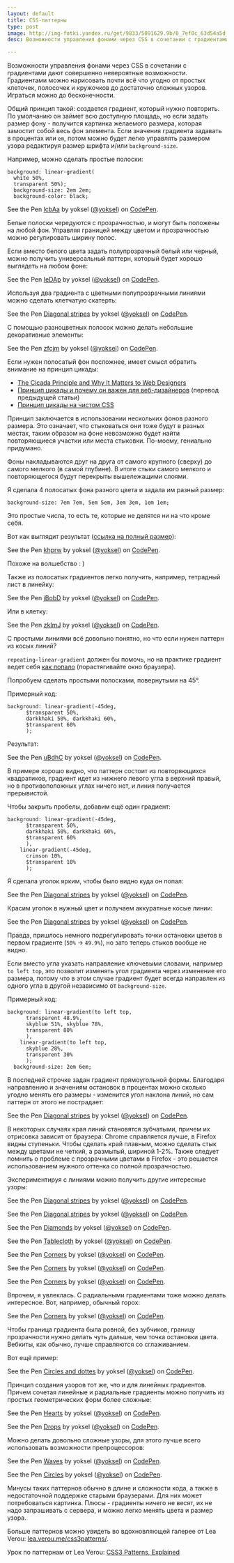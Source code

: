 ```yaml
---
layout: default
title: CSS-паттерны
type: post
image: http://img-fotki.yandex.ru/get/9833/5091629.9b/0_7ef0c_63d54a5d_L.png
desc: Возможности управления фонами через CSS в cочетании с градиентами дают совершенно невероятные возможности. Градиентами можно нарисовать почти всё что угодно от простых клеточек, полосочек и кружочков до достаточно сложных узоров. Играться можно до бесконечности.

---
```


Возможности управления фонами через CSS в cочетании с градиентами дают совершенно невероятные возможности. Градиентами можно нарисовать почти всё что угодно от простых клеточек, полосочек и кружочков до достаточно сложных узоров. Играться можно до бесконечности.

<!--more-->

Общий принцип такой: создается градиент, который нужно повторить. По умолчанию он займет всю доступную площадь, но если задать размер фону - получится картинка желаемого размера, которая замостит собой весь фон элемента.
Если значения градиента задавать в процентах или <code>em</code>, потом можно будет легко управлять размером узора редактируя размер шрифта и/или <code>background-size</code>.

Например, можно сделать простые полоски:

<pre><code class="language-css">background: linear-gradient( 
  white 50%, 
  transparent 50%);
  background-size: 2em 2em;
  background-color: black;</code></pre>

<p data-height="250" data-theme-id="0" data-slug-hash="lcbAa" data-default-tab="result" class='codepen'>See the Pen <a href='http://codepen.io/yoksel/pen/lcbAa'>lcbAa</a> by yoksel (<a href='http://codepen.io/yoksel'>@yoksel</a>) on <a href='http://codepen.io'>CodePen</a>.</p>
<script async src="//codepen.io/assets/embed/ei.js"></script>

Белые полоски чередуются с прозрачностью, и могут быть положены на любой фон. Управляя границей между цветом и прозрачностью можно регулировать ширину полос.

Если вместо белого цвета задать полупрозрачный белый или черный, можно получить универсальный паттерн, который будет хорошо выглядеть на любом фоне:

<p data-height="234" data-theme-id="0" data-slug-hash="IeDAp" data-default-tab="result" class='codepen'>See the Pen <a href='http://codepen.io/yoksel/pen/IeDAp'>IeDAp</a> by yoksel (<a href='http://codepen.io/yoksel'>@yoksel</a>) on <a href='http://codepen.io'>CodePen</a>.</p>
<script async src="//codepen.io/assets/embed/ei.js"></script>

Используя два градиента с цветными полупрозрачными линиями можно сделать клетчатую скатерть:

<p data-height="268" data-theme-id="0" data-slug-hash="qclad" data-default-tab="result" class='codepen'>See the Pen <a href='http://codepen.io/yoksel/pen/qclad'>Diagonal stripes</a> by yoksel (<a href='http://codepen.io/yoksel'>@yoksel</a>) on <a href='http://codepen.io'>CodePen</a>.</p>
<script async src="//codepen.io/assets/embed/ei.js"></script>

С помощью разноцветных полосок можно делать небольшие декоративные элементы:

<p data-height="215" data-theme-id="0" data-slug-hash="zfcjm" data-default-tab="result" class='codepen'>See the Pen <a href='http://codepen.io/yoksel/pen/zfcjm'>zfcjm</a> by yoksel (<a href='http://codepen.io/yoksel'>@yoksel</a>) on <a href='http://codepen.io'>CodePen</a>.</p>
<script async src="//codepen.io/assets/embed/ei.js"></script>

Если нужен полосатый фон посложнее, имеет смысл обратить внимание на принцип цикады:

- <a href="http://www.sitepoint.com/the-cicada-principle-and-why-it-matters-to-web-designers/">The Cicada Principle and Why It Matters to Web Designers</a>
- <a href="http://habrahabr.ru/post/117160/">Принцип цикады и почему он важен для веб-дизайнеров</a> (перевод предыдущей статьи)
- <a href="http://habrahabr.ru/post/148639/">Принцип цикады на чистом CSS</a>

Принцип заключается в использовании нескольких фонов разного размера. Это означает, что стыковаться они тоже будут в разных местах, таким образом на фоне невозможно будет найти повторяющиеся участки или места стыковки. По-моему, гениально придумано.

Фоны накладываются друг на друга от самого крупного (сверху) до самого мелкого (в самой глубине). В итоге стыки самого мелкого и повторяющегося будут перекрыты вышележащими слоями.

Я сделала 4 полосатых фона разного цвета и задала им разный размер:

<pre><code class="language-css">background-size: 7em 7em, 5em 5em, 3em 3em, 1em 1em;</code></pre>

Это простые числа, то есть те, которые не делятся ни на что кроме себя. 

Вот как выглядит результат (<a href="http://cdpn.io/khprw">ссылка на полный размер</a>):

<p data-height="300" data-theme-id="0" data-slug-hash="khprw" data-default-tab="result" class='codepen'>See the Pen <a href='http://codepen.io/yoksel/pen/khprw'>khprw</a> by yoksel (<a href='http://codepen.io/yoksel'>@yoksel</a>) on <a href='http://codepen.io'>CodePen</a>.</p>
<script async src="//codepen.io/assets/embed/ei.js"></script>

Похоже на волшебство : )

Также из полосатых градиентов легко получить, например, тетрадный лист в линейку:

<p data-height="270" data-theme-id="0" data-slug-hash="jBobD" data-default-tab="result" class='codepen'>See the Pen <a href='http://codepen.io/yoksel/pen/jBobD'>jBobD</a> by yoksel (<a href='http://codepen.io/yoksel'>@yoksel</a>) on <a href='http://codepen.io'>CodePen</a>.</p>
<script async src="//codepen.io/assets/embed/ei.js"></script>

Или в клетку:

<p data-height="268" data-theme-id="0" data-slug-hash="zkImJ" data-default-tab="result" class='codepen'>See the Pen <a href='http://codepen.io/yoksel/pen/zkImJ'>zkImJ</a> by yoksel (<a href='http://codepen.io/yoksel'>@yoksel</a>) on <a href='http://codepen.io'>CodePen</a>.</p>
<script async src="//codepen.io/assets/embed/ei.js"></script>

С простыми линиями всё довольно понятно, но что если нужен паттерн из косых линий?

<code>repeating-linear-gradient</code> должен бы помочь, но на практике градиент ведет себя <a href="http://cdpn.io/IBCJD">как попало</a> (порастягивайте окно браузера).

Попробуем сделать простыми полосками, повернутыми на 45&deg;.

Примерный код:

<pre><code class="language-css">background: linear-gradient(-45deg,
      $transparent 50%, 
      darkkhaki 50%, darkkhaki 60%, 
      $transparent 60%
      );
</code></pre>

Результат:

<p data-height="268" data-theme-id="0" data-slug-hash="uBdhC" data-default-tab="result" class='codepen'>See the Pen <a href='http://codepen.io/yoksel/pen/uBdhC'>uBdhC</a> by yoksel (<a href='http://codepen.io/yoksel'>@yoksel</a>) on <a href='http://codepen.io'>CodePen</a>.</p>
<script async src="//codepen.io/assets/embed/ei.js"></script>

В примере хорошо видно, что паттерн состоит из повторяющихся квадратиков, градиент идет из нижнего левого угла в верхний правый, но в противоположных углах ничего нет, и линия получается прерывистой. 

Чтобы закрыть пробелы, добавим ещё один градиент:

<pre><code class="language-css">background: linear-gradient(-45deg,
      $transparent 50%, 
      darkkhaki 50%, darkkhaki 60%, 
      $transparent 60%
      ),
    linear-gradient(-45deg,
      crimson 10%,
      $transparent 10%
      );</code></pre>

Я сделала уголок ярким, чтобы было видно куда он попал:

<p data-height="268" data-theme-id="0" data-slug-hash="jmeEd" data-default-tab="result" class='codepen'>See the Pen <a href='http://codepen.io/yoksel/pen/jmeEd'>Diagonal stripes</a> by yoksel (<a href='http://codepen.io/yoksel'>@yoksel</a>) on <a href='http://codepen.io'>CodePen</a>.</p>
<script async src="//codepen.io/assets/embed/ei.js"></script>

Красим уголок в нужный цвет и получаем аккуратные косые линии:

<p data-height="268" data-theme-id="0" data-slug-hash="ExBcC" data-default-tab="result" class='codepen'>See the Pen <a href='http://codepen.io/yoksel/pen/ExBcC'>Diagonal stripes</a> by yoksel (<a href='http://codepen.io/yoksel'>@yoksel</a>) on <a href='http://codepen.io'>CodePen</a>.</p>
<script async src="//codepen.io/assets/embed/ei.js"></script>

Правда, пришлось немного подрегулировать точки остановки цветов в первом градиенте (<code>50%</code> &rarr; <code>49.9%</code>), но зато теперь стыков вообще не видно.

Если вместо угла указать направление ключевыми словами, например <code>to left top</code>, это позволит изменять угол градиента через изменение его размера, потому что в этом случае градиент будет всегда направлен из одного угла в другой независимо от <code>background-size</code>.

Примерный код:

<pre><code class="language-css">background: linear-gradient(to left top,
      transparent 48.9%, 
      skyblue 51%, skyblue 78%, 
      transparent 80%
      ),
    linear-gradient(to left top,
      skyblue 28%,
      transparent 30%
      );
  background-size: 2em 6em;</code></pre>

В последней строчке задан градиент прямоугольной формы. Благодаря направлению и значениям остановок в процентах можно сколько угодно менять его размеры - изменится угол наклона линий, но сам паттерн от этого не пострадает:

<p data-height="268" data-theme-id="0" data-slug-hash="qlCjz" data-default-tab="result" class='codepen'>See the Pen <a href='http://codepen.io/yoksel/pen/qlCjz'>Diagonal stripes</a> by yoksel (<a href='http://codepen.io/yoksel'>@yoksel</a>) on <a href='http://codepen.io'>CodePen</a>.</p>
<script async src="//codepen.io/assets/embed/ei.js"></script>

В некоторых случаях края линий становятся зубчатыми, причем их отрисовка зависит от браузера: Chrome справляется лучше, в Firefox видны ступеньки.
Чтобы сделать край плавным, можно сделать стык между цветами не четкий, а размытый, шириной 1-2%.
Также следует помнить о проблеме с прозрачными цветами в Firefox - это решается использованием нужного оттенка со полной прозрачностью.

Экспериментируя с линиями можно получить другие интересные узоры:

<p data-height="268" data-theme-id="0" data-slug-hash="brosh" data-default-tab="result" class='codepen'>See the Pen <a href='http://codepen.io/yoksel/pen/brosh'>Diagonal stripes</a> by yoksel (<a href='http://codepen.io/yoksel'>@yoksel</a>) on <a href='http://codepen.io'>CodePen</a>.</p>
<script async src="//codepen.io/assets/embed/ei.js"></script>

<p data-height="268" data-theme-id="0" data-slug-hash="fFJpl" data-default-tab="result" class='codepen'>See the Pen <a href='http://codepen.io/yoksel/pen/fFJpl'>Diagonal stripes</a> by yoksel (<a href='http://codepen.io/yoksel'>@yoksel</a>) on <a href='http://codepen.io'>CodePen</a>.</p>
<script async src="//codepen.io/assets/embed/ei.js"></script>

<p data-height="268" data-theme-id="0" data-slug-hash="rqcHC" data-default-tab="result" class='codepen'>See the Pen <a href='http://codepen.io/yoksel/pen/rqcHC'>Diamonds</a> by yoksel (<a href='http://codepen.io/yoksel'>@yoksel</a>) on <a href='http://codepen.io'>CodePen</a>.</p>
<script async src="//codepen.io/assets/embed/ei.js"></script>

<p data-height="268" data-theme-id="0" data-slug-hash="ajJes" data-default-tab="result" class='codepen'>See the Pen <a href='http://codepen.io/yoksel/pen/ajJes'>Tablecloth</a> by yoksel (<a href='http://codepen.io/yoksel'>@yoksel</a>) on <a href='http://codepen.io'>CodePen</a>.</p>
<script async src="//codepen.io/assets/embed/ei.js"></script>

<p data-height="268" data-theme-id="0" data-slug-hash="EHbBw" data-default-tab="result" class='codepen'>See the Pen <a href='http://codepen.io/yoksel/pen/EHbBw'>Corners</a> by yoksel (<a href='http://codepen.io/yoksel'>@yoksel</a>) on <a href='http://codepen.io'>CodePen</a>.</p>
<script async src="//codepen.io/assets/embed/ei.js"></script>

<p data-height="268" data-theme-id="0" data-slug-hash="saJtl" data-default-tab="result" class='codepen'>See the Pen <a href='http://codepen.io/yoksel/pen/saJtl'>Corners</a> by yoksel (<a href='http://codepen.io/yoksel'>@yoksel</a>) on <a href='http://codepen.io'>CodePen</a>.</p>
<script async src="//codepen.io/assets/embed/ei.js"></script>

<p data-height="268" data-theme-id="0" data-slug-hash="Etomx" data-default-tab="result" class='codepen'>See the Pen <a href='http://codepen.io/yoksel/pen/Etomx'>Corners</a> by yoksel (<a href='http://codepen.io/yoksel'>@yoksel</a>) on <a href='http://codepen.io'>CodePen</a>.</p>
<script async src="//codepen.io/assets/embed/ei.js"></script>

Впрочем, я увлеклась. С радиальными градиентами тоже можно делать интересное. Вот, например, обычный горох:

<p data-height="268" data-theme-id="0" data-slug-hash="eolqw" data-default-tab="result" class='codepen'>See the Pen <a href='http://codepen.io/yoksel/pen/eolqw'>Corners</a> by yoksel (<a href='http://codepen.io/yoksel'>@yoksel</a>) on <a href='http://codepen.io'>CodePen</a>.</p>
<script async src="//codepen.io/assets/embed/ei.js"></script>

Чтобы граница градиента была ровной, без зубчиков, границу прозрачности нужно делать чуть дальше, чем точка остановки цвета. 
Вебкиты, как обычно, лучше справляются со сглаживанием. 

Вот ещё пример:

<p data-height="268" data-theme-id="0" data-slug-hash="muxnF" data-default-tab="result" class='codepen'>See the Pen <a href='http://codepen.io/yoksel/pen/muxnF'>Circles and dottes</a> by yoksel (<a href='http://codepen.io/yoksel'>@yoksel</a>) on <a href='http://codepen.io'>CodePen</a>.</p>
<script async src="//codepen.io/assets/embed/ei.js"></script>

Принцип создания узоров тот же, что и для линейных градиентов. Причем сочетая линейные и радиальные градиенты можно получить из простых геометрических форм более сложные:

<p data-height="268" data-theme-id="0" data-slug-hash="jufvg" data-default-tab="result" class='codepen'>See the Pen <a href='http://codepen.io/yoksel/pen/jufvg'>Hearts</a> by yoksel (<a href='http://codepen.io/yoksel'>@yoksel</a>) on <a href='http://codepen.io'>CodePen</a>.</p>
<script async src="//codepen.io/assets/embed/ei.js"></script>

<p data-height="268" data-theme-id="0" data-slug-hash="oeksa" data-default-tab="result" class='codepen'>See the Pen <a href='http://codepen.io/yoksel/pen/oeksa'>Drops</a> by yoksel (<a href='http://codepen.io/yoksel'>@yoksel</a>) on <a href='http://codepen.io'>CodePen</a>.</p>
<script async src="//codepen.io/assets/embed/ei.js"></script>

Можно делать довольно сложные узоры, для этого лучше всего использовать возможности препроцессоров:

<p data-height="268" data-theme-id="0" data-slug-hash="DiIBm" data-default-tab="result" class='codepen'>See the Pen <a href='http://codepen.io/yoksel/pen/DiIBm'>Waves</a> by yoksel (<a href='http://codepen.io/yoksel'>@yoksel</a>) on <a href='http://codepen.io'>CodePen</a>.</p>
<script async src="//codepen.io/assets/embed/ei.js"></script>

<p data-height="268" data-theme-id="0" data-slug-hash="ijxKy" data-default-tab="result" class='codepen'>See the Pen <a href='http://codepen.io/yoksel/pen/ijxKy'>Circles</a> by yoksel (<a href='http://codepen.io/yoksel'>@yoksel</a>) on <a href='http://codepen.io'>CodePen</a>.</p>
<script async src="//codepen.io/assets/embed/ei.js"></script>

Минусы таких паттернов обычно в длине и сложности кода, а также в недостаточной поддержке старыми браузерами. Для них может потребоваться картинка. 
Плюсы - градиенты ничего не весят, их не надо запрашивать с сервера, и можно легко менять цвета и размер узора.

Больше паттернов можно увидеть во вдохновляющей галерее от Lea Verou: <a href="http://lea.verou.me/css3patterns/">lea.verou.me/css3patterns/</a>.

Урок по паттернам от Lea Verou: <a href="http://24ways.org/2011/css3-patterns-explained/">CSS3 Patterns, Explained</a>

